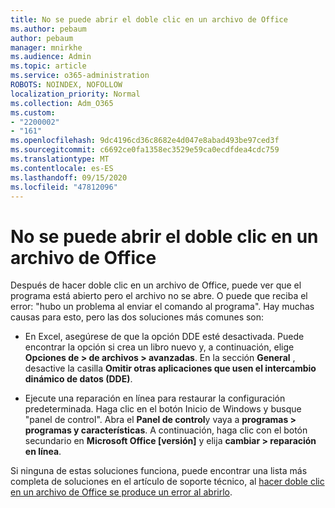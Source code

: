 ```yaml
---
title: No se puede abrir el doble clic en un archivo de Office
ms.author: pebaum
author: pebaum
manager: mnirkhe
ms.audience: Admin
ms.topic: article
ms.service: o365-administration
ROBOTS: NOINDEX, NOFOLLOW
localization_priority: Normal
ms.collection: Adm_O365
ms.custom:
- "2200002"
- "161"
ms.openlocfilehash: 9dc4196cd36c8682e4d047e8abad493be97ced3f
ms.sourcegitcommit: c6692ce0fa1358ec3529e59ca0ecdfdea4cdc759
ms.translationtype: MT
ms.contentlocale: es-ES
ms.lasthandoff: 09/15/2020
ms.locfileid: "47812096"
---
```

# <a name="double-clicking-an-office-file-fails-to-open-it"></a>No se puede abrir el doble clic en un archivo de Office

Después de hacer doble clic en un archivo de Office, puede ver que el programa está abierto pero el archivo no se abre. O puede que reciba el error: "hubo un problema al enviar el comando al programa". Hay muchas causas para esto, pero las dos soluciones más comunes son:

- En Excel, asegúrese de que la opción DDE esté desactivada. Puede encontrar la opción si crea un libro nuevo y, a continuación, elige **Opciones de > de archivos > avanzadas**. En la sección **General** , desactive la casilla **Omitir otras aplicaciones que usen el intercambio dinámico de datos (DDE)**.

- Ejecute una reparación en línea para restaurar la configuración predeterminada. Haga clic en el botón Inicio de Windows y busque "panel de control". Abra el **Panel de control**y vaya a **programas > programas y características**. A continuación, haga clic con el botón secundario en **Microsoft Office [versión]** y elija **cambiar > reparación en línea**.

Si ninguna de estas soluciones funciona, puede encontrar una lista más completa de soluciones en el artículo de soporte técnico, al [hacer doble clic en un archivo de Office se produce un error al abrirlo](https://support.office.com/article/Double-clicking-an-Office-file-fails-to-open-it-1e9c0ad9-34c8-4440-a42e-d30186b29ed6).
